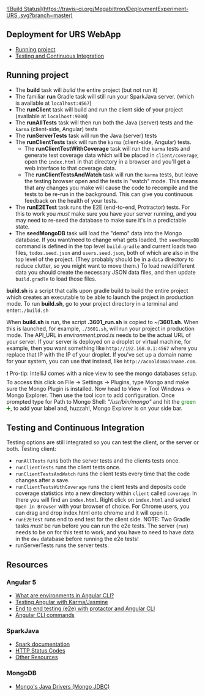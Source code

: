 [![Build Status](https://travis-ci.org/Megabittron/DeploymentExperiment-URS .svg?branch=master)](https://travis-ci.org/Megabittron/DeploymentExperiment-URS)


## Deployment for URS WebApp

- [Running project](#running-your-project)
- [Testing and Continuous Integration](#testing-and-continuous-integration)

## Running project
- The **build** task will _build_ the entire project (but not run it)
- The familiar **run** Gradle task will still run your SparkJava server.
(which is available at ``localhost:4567``)
- The **runClient** task will build and run the client side of your project (available at ``localhost:9000``)
- The **runAllTests** task will then run both the Java (server) tests and the `karma` (client-side, Angular) tests
- The **runServerTests** task will run the Java (server) tests
- The **runClientTests** task will run the `karma` (client-side, Angular) tests. 
   * The **runClientTestWithCoverage** task will run the `karma` tests and generate test coverage data which will be placed in `client/coverage`; open the `index.html` in that directory in a browser and you'll get a web interface to that coverage data.
   * The **runClientTestsAndWatch** task will run the `karma` tests, but leave the testing browser open and the tests in "watch" mode. This means that any changes you make will cause the code to recompile and the tests to be re-run in the background. This can give you continuous feedback on the health of your tests.
- The **runE2ETest** task runs the E2E (end-to-end, Protractor) tests. For this to work you _must_ make sure you have your server running, and you may need to re-seed the database to make sure it's in a predictable state.
- The **seedMongoDB** task will load the "demo" data into the Mongo database. If you want/need to change what gets loaded, the `seedMongoDB` command is defined in the top level `build.gradle` and current loads two files, `todos.seed.json` and `users.seed.json`, both of which are also in the top level of the project. (They probably should be in a `data` directory to reduce clutter, so you might want to move them.) To load new/different data you should create the necessary JSON data files, and then update `build.gradle` to load those files.

**build.sh** is a script that calls upon gradle build to build the entire project which creates an executable to be able to launch the
project in production mode. To run **build.sh**, go to your project directory in a terminal and enter:``./build.sh``

When **build.sh** is run, the script **.3601_run.sh** is copied to ~/**3601.sh**. When this is launched, for example, ``./3601.sh``, will run your project in production mode. The API_URL in _environment.prod.ts_ needs to be
the actual URL of your server. If your server is deployed on a droplet or virtual machine, for example, then you want something like 
`http://192.168.0.1:4567` where you replace that IP with the IP of your droplet. If you've set up a domain name for your system, you can use that instead, like `http://acooldomainname.com`.

:exclamation: Pro-tip: IntelliJ comes with a nice view to see the mongo databases setup.
To access this click on File -> Settings -> Plugins, type Mongo and make sure the Mongo Plugin is installed.
Now head to View -> Tool Windows -> Mongo Explorer. Then use the tool icon to add configuration.
Once prompted type for Path to Mongo Shell: _"/usr/bin/mongo"_
and hit the <span style="color:green">green :heavy_plus_sign:</span>, to add your label and, huzzah!, Mongo Explorer is on your side bar.

## Testing and Continuous Integration

Testing options are still integrated  so you can test the client, or the server or both.
Testing client:
* `runAllTests` runs both the server tests and the clients tests once.
* `runClientTests` runs the client tests once.
* `runClientTestsAndWatch` runs the client tests every time that the code changes after a save.
* `runClientTestsWithCoverage` runs the client tests and deposits code coverage statistics into a new directory within `client` called `coverage`. In there you will find an `index.html`. Right click on `index.html` and select `Open in Browser` with your browser of choice. For Chrome users, you can drag and drop index.html onto chrome and it will open it.  
* `runE2ETest` runs end to end test for the client side. NOTE: Two Gradle tasks _must_ be run before you can run the e2e tests. 
The server (`run`) needs to be on for this test to work, and you have to
need to have data in the `dev` database before running the e2e tests!
* runServerTests runs the server tests.

## Resources

### Angular 5

- [What are environments in Angular CLI?][environments]
- [Testing Angular with Karma/Jasmine][angular-karma-jasmine]
- [End to end testing (e2e) with protactor and Angular CLI][e2e-testing]
- [Angular CLI commands](https://github.com/angular/angular-cli/wiki)

### SparkJava
- [Spark documentation][spark-documentation]
- [HTTP Status Codes][status-codes]
- [Other Resources][lab2]

### MongoDB
- [Mongo's Java Drivers (Mongo JDBC)][mongo-jdbc]


[angular-karma-jasmine]: https://codecraft.tv/courses/angular/unit-testing/jasmine-and-karma/
[e2e-testing]: https://coryrylan.com/blog/introduction-to-e2e-testing-with-the-angular-cli-and-protractor
[environments]: http://tattoocoder.com/angular-cli-using-the-environment-option/
[spark-documentation]: http://sparkjava.com/documentation.html
[status-codes]: https://en.wikipedia.org/wiki/List_of_HTTP_status_codes
[lab2]: https://github.com/UMM-CSci-3601/3601-lab2_client-server/blob/master/README.md#resources
[mongo-jdbc]: https://docs.mongodb.com/ecosystem/drivers/java/
[labtasks]: LABTASKS.md
[travis]: https://travis-ci.org/
